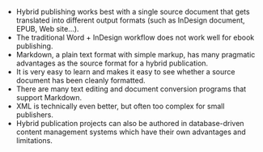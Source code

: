 - Hybrid publishing works best with a single source document that gets translated into different output formats (such as InDesign document, EPUB, Web site...).
- The traditional Word + InDesign workflow does not work well for ebook publishing.
- Markdown, a plain text format with simple markup, has many pragmatic advantages as the source format for a hybrid publication.
- It is very easy to learn and makes it easy to see whether a source document has been cleanly formatted.
- There are many text editing and document conversion programs that support Markdown.
- XML is technically even better, but often too complex for small publishers.
- Hybrid publication projects can also be authored in database-driven content management systems which have their own advantages and limitations.

